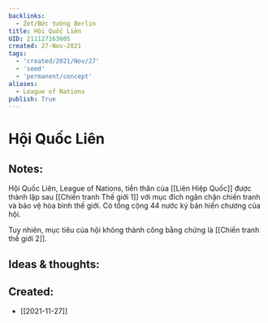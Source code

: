 ```yaml
---
backlinks:
  - Zet/Bức tường Berlin
title: Hội Quốc Liên
UID: 211127163605
created: 27-Nov-2021
tags:
  - 'created/2021/Nov/27'
  - 'seed'
  - 'permanent/concept'
aliases:
  - League of Nations
publish: True
---
```

# Hội Quốc Liên

## Notes:
Hội Quốc Liên, League of Nations, tiền thân của [[Liên Hiệp Quốc]] được thành lập sau [[Chiến tranh Thế giới 1]] với mục đích ngăn chặn chiến tranh và bảo vệ hòa bình thế giới. Có tổng cộng 44 nước ký bản hiến chương của hội.

Tuy nhiên, mục tiêu của hội không thành công bằng chứng là [[Chiến tranh thế giới 2]].

## Ideas & thoughts:



## Created:
- [[2021-11-27]]
